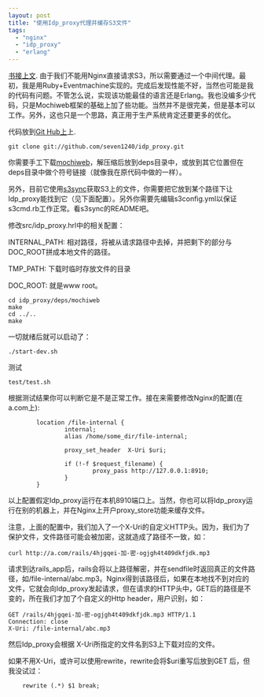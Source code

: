 ```yaml
---
layout: post
title: "使用Idp_proxy代理并缓存S3文件"
tags:
  - "nginx"
  - "idp_proxy"
  - "erlang"
---
```



[书接上文](/past/2009/11/9/shi-yong-nginxrailsjin-xing-wen-jian-xia-zai-kong-zhi-he-huan-cun-jing-xiang/). 由于我们不能用Nginx直接请求S3，所以需要通过一个中间代理。最初，我是用Ruby+Eventmachine实现的。完成后发现性能不好，当然也可能是我的代码有问题。不管怎么说，实现该功能最佳的语言还是Erlang。我也没编多少代码，只是Mochiweb框架的基础上加了些功能。当然并不是很完美，但是基本可以工作。另外，这也只是一个思路，真正用于生产系统肯定还要更多的优化。

代码放到[Git Hub上](http://github.com/seven1240/idp_proxy)上.

```
git clone git://github.com/seven1240/idp_proxy.git
```

你需要手工下载[mochiweb](http://code.google.com/p/mochiweb/)，解压缩后放到deps目录中，或放到其它位置但在deps目录中做个符号链接（就像我在原代码中做的一样）。

另外，目前它使用[s3sync](http://s3sync.net/wiki)获取S3上的文件，你需要把它放到某个路径下让Idp_proxy能找到它（见下面配置）。另外你需要先编辑s3config.yml以保证s3cmd.rb工作正常。看s3sync的README吧。

修改src/idp_proxy.hrl中的相关配置：

INTERNAL_PATH: 相对路径，将被从请求路径中去掉，并把剩下的部分与DOC_ROOT拼成本地文件的路径。

TMP_PATH: 下载时临时存放文件的目录

DOC_ROOT: 就是www root。

```
cd idp_proxy/deps/mochiweb
make
cd ../..
make
```

一切就绪后就可以启动了：

```
./start-dev.sh
```

测试

```
test/test.sh
```

根据测试结果你可以判断它是不是正常工作。接在来需要修改Nginx的配置(在a.com上):

```
        location /file-internal {
                internal;
                alias /home/some_dir/file-internal;

                proxy_set_header  X-Uri $uri;

                if (!-f $request_filename) {
                        proxy_pass http://127.0.0.1:8910;
                }
        }
```

以上配置假定Idp_proxy运行在本机8910端口上。当然，你也可以将Idp_proxy运行在别的机器上，并在Nginx上开户proxy_store功能来缓存文件。

注意，上面的配置中，我们加入了一个X-Uri的自定义HTTP头。因为，我们为了保护文件，文件路径可能会被加密，这就造成了路径不一致，如：

```
curl http://a.com/rails/4hjgqei-加-密-ogjgh4t409dkfjdk.mp3
```

请求到达rails_app后，rails会将以上路径解密，并在sendfile时返回真正的文件路径，如/file-internal/abc.mp3。Nginx得到该路径后，如果在本地找不到对应的文件，它就会向Idp_proxy发起请求，但在请求的HTTP头中，GET后的路径是不变的，所在我们才加了个自定义的Http header，用户识别，如：

```
GET /rails/4hjgqei-加-密-ogjgh4t409dkfjdk.mp3 HTTP/1.1
Connection: close
X-Uri: /file-internal/abc.mp3
```

然后Idp_proxy会根据 X-Uri所指定的文件名到S3上下载对应的文件。

如果不用X-Uri，或许可以使用rewrite，rewrite会将$uri重写后放到GET 后，但我没试过：

```
	rewrite (.*) $1 break;
```
